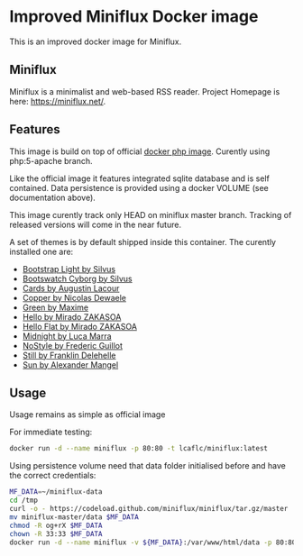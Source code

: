 Improved Miniflux Docker image
==============================

This is an improved docker image for Miniflux.

Miniflux
--------

Miniflux is a minimalist and web-based RSS reader.
Project Homepage is here: <https://miniflux.net/>.

Features
--------

This image is build on top of official [docker php image](https://hub.docker.com/_/php/). Curently using php:5-apache branch.

Like the official image it features integrated sqlite database and is self contained. Data persistence is provided using a docker VOLUME (see documentation above).

This image curently track only HEAD on miniflux master branch. Tracking of released versions will come in the near future.

A set of themes is by default shipped inside this container. The curently installed one are:
- [Bootstrap Light by Silvus](https://github.com/miniflux/theme-bootstrap-light)
- [Bootswatch Cyborg by Silvus](https://github.com/miniflux/theme-bootswatch-cyborg)
- [Cards by Augustin Lacour](https://github.com/miniflux/theme-cards)
- [Copper by Nicolas Dewaele](https://github.com/miniflux/theme-copper)
- [Green by Maxime](https://github.com/miniflux/theme-green)
- [Hello by Mirado ZAKASOA](https://github.com/meradoou/hello)
- [Hello Flat by Mirado ZAKASOA](https://github.com/meradoou/hello/tree/flat)
- [Midnight by Luca Marra](https://github.com/miniflux/theme-midnight)
- [NoStyle by Frederic Guillot](https://github.com/miniflux/theme-nostyle)
- [Still by Franklin Delehelle](https://github.com/miniflux/theme-still)
- [Sun by Alexander Mangel](https://github.com/cygnusfear/miniflux-theme-sun)

Usage
-----

Usage remains as simple as official image

For immediate testing:
```bash
docker run -d --name miniflux -p 80:80 -t lcaflc/miniflux:latest
```

Using persistence volume need that data folder initialised before and have the correct credentials:
```bash
MF_DATA=~/miniflux-data
cd /tmp
curl -o - https://codeload.github.com/miniflux/miniflux/tar.gz/master | tar zxvf - miniflux-master/data
mv miniflux-master/data $MF_DATA
chmod -R og+rX $MF_DATA
chown -R 33:33 $MF_DATA
docker run -d --name miniflux -v ${MF_DATA}:/var/www/html/data -p 80:80 -t lcaflc/miniflux:latest
```
